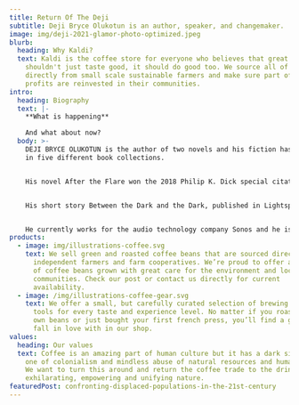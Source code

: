 ```yaml
---
title: Return Of The Deji
subtitle: Deji Bryce Olukotun is an author, speaker, and changemaker.
image: img/deji-2021-glamor-photo-optimized.jpeg
blurb:
  heading: Why Kaldi?
  text: Kaldi is the coffee store for everyone who believes that great coffee
    shouldn't just taste good, it should do good too. We source all of our beans
    directly from small scale sustainable farmers and make sure part of the
    profits are reinvested in their communities.
intro:
  heading: Biography
  text: |-
    **What is happening**

    And what about now?
  body: >-
    DEJI BRYCE OLUKOTUN is the author of two novels and his fiction has appeared
    in five different book collections.


    His novel After the Flare won the 2018 Philip K. Dick special citation, and was chosen as one of the best books of 2017 by The Guardian, The Washington Post, Syfy.com, Tor.com, Kirkus Reviews, among others.


    His short story Between the Dark and the Dark, published in Lightspeed, was selected by editor Diana Gabaldon for Best American Science Fiction and Fantasy 2020 (Houghton Mifflin Harcourt).


    He currently works for the audio technology company Sonos and he is a Future Tense Fellow at New America.
products:
  - image: img/illustrations-coffee.svg
    text: We sell green and roasted coffee beans that are sourced directly from
      independent farmers and farm cooperatives. We’re proud to offer a variety
      of coffee beans grown with great care for the environment and local
      communities. Check our post or contact us directly for current
      availability.
  - image: /img/illustrations-coffee-gear.svg
    text: We offer a small, but carefully curated selection of brewing gear and
      tools for every taste and experience level. No matter if you roast your
      own beans or just bought your first french press, you’ll find a gadget to
      fall in love with in our shop.
values:
  heading: Our values
  text: Coffee is an amazing part of human culture but it has a dark side too –
    one of colonialism and mindless abuse of natural resources and human lives.
    We want to turn this around and return the coffee trade to the drink’s
    exhilarating, empowering and unifying nature.
featuredPost: confronting-displaced-populations-in-the-21st-century
---
```

